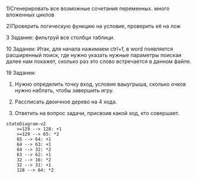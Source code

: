 
1)Сгенерировать все возможные сочетания переменных. много вложенных циклов


2)Проверить логическую функцию на условие, проверить её на лож

3 Задание: фильтруй все столбци таблици.


10 Заданеи:
Итак, для начала нажимаем ctrl+f, в word появляется расширенный поиск, где нужно указать нужные параметры поискаи далее нам покажет, сколько раз это слово встречается в данном файле.

19 Заданеи:


1) Нужно определить точку вход, условие ваыугрыша, сколько очков нужно наблать, чтобы завершить игру.


2) Рассписать двоичное дерево на 4 хода.


3) Ответить на вопрос задачи, присвоив какой ход, кто совершает.
```mermaid
stateDiagram-v2
    >=129 --> 128: +1
    >=129 --> 65: *2
    65 --> 64: +1
    64 --> 63: +1
    64 --> 32: *2
    63 --> 62: +1
    32 --> 16: *2
    32 --> 31: +1
    128 --> 64: *2
```
